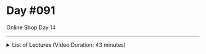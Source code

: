 # Day #091
Online Shop Day  14

---

<details>
    <summary>List of Lectures (Video Duration: 43 minutes)</summary>
    <ul>
        <li>Updating The DOM After Cart Item Updates</li>
        <li>JavaScript & Floating Point Arithmetic</li>
        <li>Adding The Order Controller & A Basic Order Model</li>
        <li>Saving Orders In The Database</li>
    </ul>
</details>